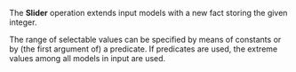 The **Slider** operation extends input models with a new fact storing the given integer.

The range of selectable values can be specified by means of constants or by (the first argument of) a predicate. If predicates are used, the extreme values among all models in input are used.
